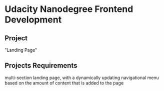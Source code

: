 # Udacity Nanodegree Frontend Development 
## Project 
"Landing Page"
## Projects Requirements
multi-section landing page, with a dynamically updating navigational menu based on the amount of content that is added to the page
